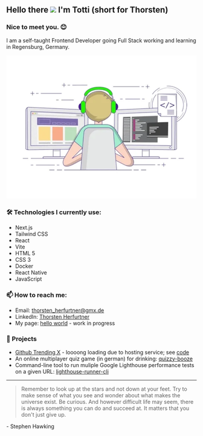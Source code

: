 ## Hello there <img src="https://media.giphy.com/media/hvRJCLFzcasrR4ia7z/giphy.gif" width="30px"> I'm Totti (short for Thorsten)

### Nice to meet you. :blush:

I am a self-taught Frontend Developer going Full Stack working and learning in Regensburg, Germany.

<a href="https://giphy.com/gifs/SWoSkN6DxTszqIKEqv?utm_source=media-link&utm_medium=landing&utm_campaign=Media%20Links&utm_term=" target="_blank" style="display: block">
<img src="./assets/coder-gif.webp" alt="Coder GIF" style="max-width: 100%;" >
</a>

### 🛠️ Technologies I currently use:

- Next.js
- Tailwind CSS
- React
- Vite
- HTML 5
- CSS 3
- Docker
- React Native
- JavaScript

### 📫 How to reach me:

<!--
- Website: [maximousblk.me](https://maximousblk.me/)
-->

- Email: [thorsten_herfurtner@gmx.de](mailto:thorsten_herfurtner@gmx.de)
- LinkedIn: [Thorsten Herfurtner](https://www.linkedin.com/in/thorsten-herfurtner/?locale=en_US)
- My page: [hello world](https://totti-rdz.vercel.app/) - work in progress

### 🏀 Projects
- [Github Trending X](https://node-webscraper-github-jxaj.onrender.com/) - loooong loading due to hosting service; see [code](https://github.com/totti-rdz/github-trending-x)
- An online multiplayer quiz game (in german) for drinking: [quizzy-booze](https://quizzy-booze.de/)
- Command-line tool to run muliple Google Lighthouse performance tests on a given URL: [lighthouse-runner-cli](https://github.com/totti-rdz/node-cli-lighthouse-runner)

---

> Remember to look up at the stars and not down at your feet. Try to make sense of what you see and wonder about what makes the universe exist. Be curious. And however difficult life may seem, there is always something you can do and succeed at.
> It matters that you don't just give up.

\- Stephen Hawking

<!--
**totti-rdz/totti-rdz** is a ✨ _special_ ✨ repository because its `README.md` (this file) appears on your GitHub profile.

Here are some ideas to get you started:

- 🔭 I’m currently working on ...
- 🌱 I’m currently learning ...
- 👯 I’m looking to collaborate on ...
- 🤔 I’m looking for help with ...
- 💬 Ask me about ...
- 📫 How to reach me: ...
- 😄 Pronouns: ...
- ⚡ Fun fact: ...
-->
